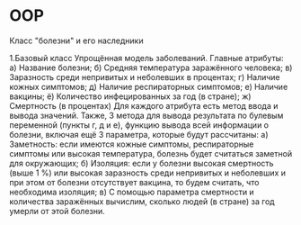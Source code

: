 # OOP
Класс "болезни" и его наследники

1.Базовый класс
Упрощённая модель заболеваний. Главные атрибуты:
а) Название болезни;
б) Средняя температура заражённого человека;
в) Заразность среди непривитых и неболевших в процентах;
г) Наличие кожных симптомов;
д) Наличие респираторных симптомов;
е) Наличие вакцины;
ё) Количество инфецированных за год (в стране);
ж) Смертность (в процентах)
Для каждого атрибута есть метод ввода и вывода значений. Также, 3 метода для вывода результата по булевым переменной (пункты г, д и е), функцию вывода всей информации о болезни, включая ещё 3 параметра, которые будут рассчитаны:
а) Заметность: если имеются кожные симптомы, респираторные симптомы или высокая температура, болезнь будет считаться заметной для окружающих;
б) Изоляция: если у болезни высокая смертность (выше 1 %) или высокая заразность среди непривитых и неболевших и при этом от болезни отсутствует вакцина, то будем считать, что необходима изоляция;
в) С помощью параметра смертности и количества заражённых вычислим, сколько людей (в стране) за год умерли от этой болезни.
